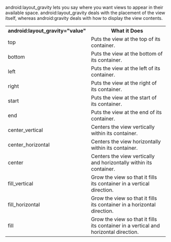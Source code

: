 android:layout_gravity lets you say where you want views to appear in their available space.
android:layout_gravity deals with the placement of the view itself, whereas android:gravity deals with how to display the view contents.


<table style="width:100%">
  <tr>
    <th>android:layout_gravity="value"</th>
    <th>What it Does</th> 
  </tr>
  <tr>
    <td>top</td>
    <td>Puts the view at the top of its container.
</td> 
  </tr>
  <tr>
    <td>bottom</td>
    <td>Puts the view at the bottom of its container.
</td> 
  </tr>
    <tr>
    <td>left</td>
    <td>Puts the view at the left of its container.
</td> 
  </tr>
    <tr>
    <td>right</td>
    <td>Puts the view at the right of its container.
  </tr>
  <tr>
    <td>start</td>
    <td>Puts the view at the start of its container.
</td> 
  </tr>
  <tr>
    <td>end</td>
    <td>Puts the view at the end of its container.
</td> 
  </tr>
      <tr>
    <td>center_vertical</td>
    <td>Centers the view vertically within its container.
  </tr>
      <tr>
    <td>center_horizontal</td>
    <td>Centers the view horizontally within its container.
  </tr>
      <tr>
    <td>center</td>
    <td>Centers the view vertically and horizontally within its container.
  </tr>
      <tr>
    <td>fill_vertical</td>
    <td>Grow the view so that it fills its container in a vertical direction.
  </tr>
      <tr>
    <td>fill_horizontal</td>
    <td>Grow the view so that it fills its container in a horizontal direction.
  </tr>
      <tr>
    <td>fill</td>
    <td>Grow the view so that it fills its container in a vertical and horizontal direction.
  </tr>
</table>
